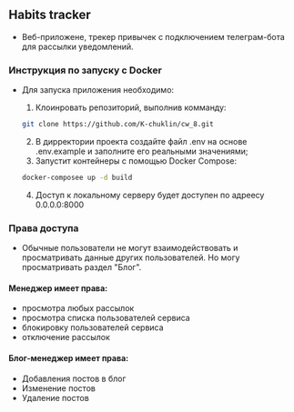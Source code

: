 ## Habits tracker
- Веб-приложене, трекер привычек с подключением телеграм-бота для рассылки уведомлений.

### Инструкция по запуску c Docker

- Для запуска приложения необходимо:
  1. Клоинровать репозиторий, выполнив комманду:
  
  ```bash
  git clone https://github.com/K-chuklin/cw_8.git
   ```
  2. В дирректории проекта cоздайте файл .env на основе .env.example и заполните его реальными значениями;
  3. Запустит контейнеры с помощью Docker Compose:
  
  ```bash
  docker-composee up -d build
   ```
  4. Доступ к локальному серверу будет доступен по адреесу 0.0.0.0:8000

### Права доступа

- Обычные пользователи не могут взаимодействовать и просматривать данные других пользователей. Но могу просматривать
раздел "Блог".

#### Менеджер имеет права:
- просмотра любых рассылок
- просмотра списка пользователей сервиса
- блокировку пользователей сервиса
- отключение рассылок

#### Блог-менеджер имеет права:
- Добавления постов в блог
- Изменение постов
- Удаление постов






